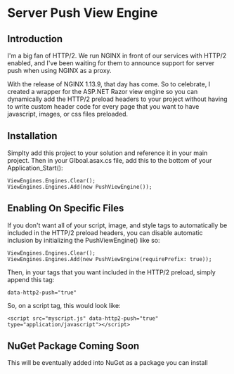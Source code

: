 # Server Push View Engine

## Introduction
I'm a big fan of HTTP/2. We run NGINX in front of our services with HTTP/2 enabled, and
I've been waiting for them to announce support for server push when using NGINX as a proxy.

With the release of NGINX 1.13.9, that day has come. So to celebrate, I created a wrapper for the
ASP.NET Razor view engine so you can dynamically add the HTTP/2 preload headers to your project without
having to write custom header code for every page that you want to have javascript, images, or css files preloaded.

## Installation
Simplty add this project to your solution and reference it in your main project.
Then in your Glboal.asax.cs file, add this to the bottom of your Application_Start():

```
ViewEngines.Engines.Clear();
ViewEngines.Engines.Add(new PushViewEngine());
```

## Enabling On Specific Files
If you don't want all of your script, image, and style tags to automatically be included in the HTTP/2 preload headers, you can disable automatic inclusion by initializing the PushViewEngine() like so:

```
ViewEngines.Engines.Clear();
ViewEngines.Engines.Add(new PushViewEngine(requirePrefix: true));
```

Then, in your tags that you want included in the HTTP/2 preload, simply append this tag:
```
data-http2-push="true"
```

So, on a script tag, this would look like:

```
<script src="myscript.js" data-http2-push="true" type="application/javascript"></script>
```

## NuGet Package Coming Soon
This will be eventually added into NuGet as a package you can install
